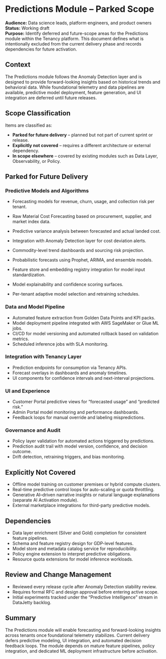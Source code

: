 # Predictions Module – Parked Scope

**Audience:** Data science leads, platform engineers, and product owners  
**Status:** Working draft  
**Purpose:** Identify deferred and future-scope areas for the Predictions module within the Tenancy platform. This document defines what is intentionally excluded from the current delivery phase and records dependencies for future activation.

## Context

The Predictions module follows the Anomaly Detection layer and is designed to provide forward-looking insights based on historical trends and behavioral data. While foundational telemetry and data pipelines are available, predictive model deployment, feature generation, and UI integration are deferred until future releases.

## Scope Classification

Items are classified as:
- **Parked for future delivery** – planned but not part of current sprint or release.  
- **Explicitly not covered** – requires a different architecture or external dependency.  
- **In scope elsewhere** – covered by existing modules such as Data Layer, Observability, or Policy.

## Parked for Future Delivery

### Predictive Models and Algorithms
- Forecasting models for revenue, churn, usage, and collection risk per tenant.
- Raw Material Cost Forecasting based on procurement, supplier, and market index data.
- Predictive variance analysis between forecasted and actual landed cost.
- Integration with Anomaly Detection layer for cost deviation alerts.
- Commodity-level trend dashboards and sourcing risk projection.

- Probabilistic forecasts using Prophet, ARIMA, and ensemble models.
- Feature store and embedding registry integration for model input standardization.
- Model explainability and confidence scoring surfaces.
- Per-tenant adaptive model selection and retraining schedules.

### Data and Model Pipeline
- Automated feature extraction from Golden Data Points and KPI packs.
- Model deployment pipeline integrated with AWS SageMaker or Glue ML jobs.
- CI/CD for model versioning and automated rollback based on validation metrics.
- Scheduled inference jobs with SLA monitoring.

### Integration with Tenancy Layer
- Prediction endpoints for consumption via Tenancy APIs.
- Forecast overlays in dashboards and anomaly timelines.
- UI components for confidence intervals and next-interval projections.

### UI and Experience
- Customer Portal predictive views for “forecasted usage” and “predicted risk.”
- Admin Portal model monitoring and performance dashboards.
- Feedback loops for manual override and labeling mispredictions.

### Governance and Audit
- Policy layer validation for automated actions triggered by predictions.
- Prediction audit trail with model version, confidence, and decision outcome.
- Drift detection, retraining triggers, and bias monitoring.

## Explicitly Not Covered

- Offline model training on customer premises or hybrid compute clusters.  
- Real-time predictive control loops for auto-scaling or quota throttling.  
- Generative AI–driven narrative insights or natural language explanations (separate AI Activation module).  
- External marketplace integrations for third-party predictive models.

## Dependencies

- Data layer enrichment (Silver and Gold) completion for consistent feature pipelines.  
- Schema and feature registry design for GDP-level features.  
- Model store and metadata catalog service for reproducibility.  
- Policy engine extension to interpret predictive obligations.  
- Resource quota extensions for model inference workloads.

## Review and Change Management

- Reviewed every release cycle after Anomaly Detection stability review.  
- Requires formal RFC and design approval before entering active scope.  
- Initial experiments tracked under the “Predictive Intelligence” stream in DataJetty backlog.

## Summary

The Predictions module will enable forecasting and forward-looking insights across tenants once foundational telemetry stabilizes. Current delivery defers predictive modeling, UI integration, and automated decision feedback loops. The module depends on mature feature pipelines, policy integration, and dedicated ML deployment infrastructure before activation.